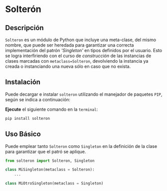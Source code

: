 
# Solterón

## Descripción
`Solteron` es un módulo de Python que incluye una meta-clase, del mismo nombre, que puede ser heredada para garantizar una correcta implementación del patrón *'Singleton'* en tipos definidos por el usuario. Esto se logra interfiriendo con el curso de _construcción_ de las instancias de clases marcadas con `metaclass=Solteron`, devolviendo la instancia ya creada o instanciando una nueva sólo en caso que no exista.

## Instalación
Puede decargar e instalar `solteron` utilizando el manejador de paquetes `PIP`, según se indica a continuación:

**Ejecute** el siguiente comando en la `terminal`:

``` Bash
pip install solteron
``` 

## Uso Básico
Puede emplear tanto `Solteron` como `Singleton` en la definición de la clase para garantizar que el patró se aplique.

```python
from solteron import Solteron, Singleton

class MiSingleton(metaclass = Solteron):
    ...

class MiOtroSingleton(metaclass = Singleton)

```
